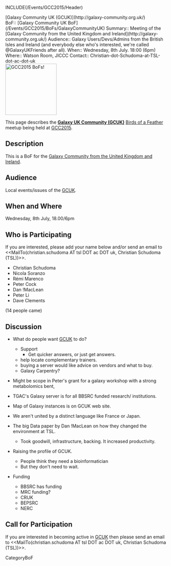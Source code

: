 INCLUDE(/Events/GCC2015/Header)

<div class="title">[Galaxy Community UK (GCUK)](http://galaxy-community.org.uk/)</div>


<div class='dictbox'>
 BoF:: [Galaxy Community UK BoF](/Events/GCC2015/BoFs/GalaxyCommunityUK)
 Summary:: Meeting of the [Galaxy Community from the United Kingdom and Ireland](http://galaxy-community.org.uk/)
 Audience:: Galaxy Users/Devs/Admins from the British Isles and Ireland (and everybody else who's interested, we're called @GalaxyUKFriends after all).
 When:: Wednesday, 8th July. 18:00 (6pm)
 Where:: Watson Room, JICCC 
 Contact:: Christian-dot-Schudoma-at-TSL-dot-ac-dot-uk
</div>

<div class='left'><a href='/Events/GCC2015/BoFs/'><img src='/Images/Logos/GCC2015BoFs300.png' alt='GCC2015 BoFs!' width="160" /></a></div>

This page describes the **[Galaxy UK Community (GCUK)](http://galaxy-community.org.uk/)** [Birds of a Feather](/Events/GCC2015/BoFs) meetup being held at [GCC2015](http://gcc2015.tsl.ac.uk/).

## Description

This is a BoF for the [Galaxy Community from the United Kingdom and Ireland](http://galaxy-community.org.uk/).

## Audience

Local events/issues of the [GCUK](http://galaxy-community.org.uk/).


## When and Where

Wednesday, 8th July, 18.00/6pm

## Who is Participating

If you are interested, please add your name below and/or send an email to <<MailTo(christian.schudoma AT tsl DOT ac DOT uk, Christian Schudoma (TSL))>>.

* Christian Schudoma
* Nicola Soranzo
* Rémi Marenco
* Peter Cock
* Dan !MacLean
* Peter Li
* Dave Clements

(14 people came)

## Discussion

* What do people want [GCUK](http://galaxy-community.org.uk/) to do? 
  * Support
    * Get quicker answers, or just get answers.  
  * help locate complementary trainers.
  * buying a server would like advice on vendors and what to buy.
  * Galaxy Carpentry?

* Might be scope in Peter's grant for a galaxy workshop with a strong metabolomics bent,

* TGAC's Galaxy server is for all BBSRC funded research/ institutions.

* Map of Galaxy instances is on GCUK web site.

* We aren't united by a distinct language like France or Japan.

* The big Data paper by Dan !MacLean on how they changed the environment at TSL.
  * Took goodwill, infrastructure, backing.  It increased productivity.

* Raising the profile of GCUK.
  * People think they need a bioinformatician
  * But they don't need to wait.

* Funding
  * BBSRC has funding
  * MRC funding?
  * CRUK
  * BEPSRC
  * NERC


## Call for Participation

If you are interested in becoming active in [GCUK](http://galaxy-community.org.uk/) then please send an email to 
<<MailTo(christian.schudoma AT tsl DOT ac DOT uk, Christian Schudoma (TSL))>>.

CategoryBoF
